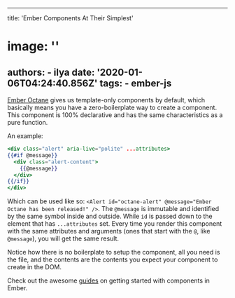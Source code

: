 ---
  title: 'Ember Components At Their Simplest'
  # image: ''
  authors:
    - ilya
  date: '2020-01-06T04:24:40.856Z'
  tags:
    - ember-js
  ---
  [Ember Octane](https://blog.emberjs.com/2019/12/20/octane-is-here.html) gives us template-only components by default, which basically means you have a zero-boilerplate
way to create a component. This component is 100% declarative and has the same characteristics as a pure function.

An example:

```hbs
<div class="alert" aria-live="polite" ...attributes>
{{#if @message}}
  <div class="alert-content">
    {{@message}}
  </div>
{{/if}}
</div>
```

Which can be used like so: `<Alert id="octane-alert" @message="Ember Octane has been released!" />`.
The `@message` is immutable and identified by the same symbol inside and outside. While `id` is passed down to the element that has `...attributes` set.
Every time you render this component with the same attributes and arguments (ones that start with the `@`, like `@message`), you will get the same result.

Notice how there is no boilerplate to setup the component, all you need is the file, and the contents are the contents you expect your component to create in the DOM.

Check out the awesome [guides](https://guides.emberjs.com/release/components/) on getting started with components in Ember.